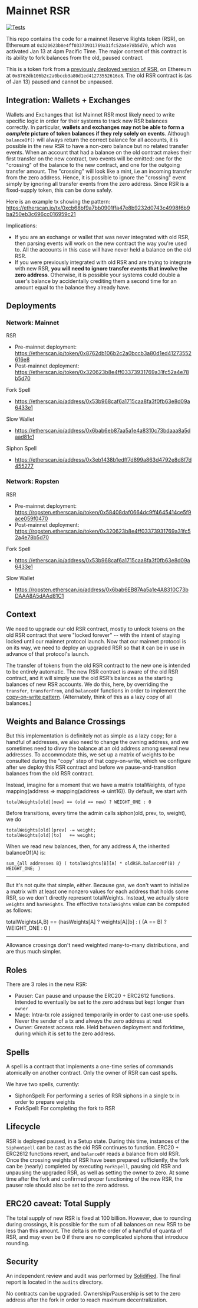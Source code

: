 # Mainnet RSR

[![Tests](https://github.com/reserve-protocol/rsr-mainnet/actions/workflows/tests.yml/badge.svg)](https://github.com/reserve-protocol/rsr-mainnet/actions/workflows/tests.yml)

This repo contains the code for a mainnet Reserve Rights token (RSR), on Ethereum at `0x320623b8e4ff03373931769a31fc52a4e78b5d70`, which was activated Jan 13 at 4pm Pacific Time. The major content of this contract is its ability to fork balances from the old, paused contract.

This is a token fork from a [previously deployed version of RSR](https://github.com/reserve-protocol/rsr), on Ethereum at `0x8762db106b2c2a0bccb3a80d1ed41273552616e8`. The old RSR contract is (as of Jan 13) paused and cannot be unpaused.

## Integration: Wallets + Exchanges

Wallets and Exchanges that list Mainnet RSR most likely need to write specific logic in order for their systems to track new RSR balances correctly. In particular, **wallets and exchanges may not be able to form a _complete_ picture of token balances if they rely solely on events**. Although `balanceOf()` will always return the correct balance for all accounts, it is possible in the new RSR to have a non-zero balance but no related transfer events. When an account that had a balance on the old contract makes their first transfer on the new contract, two events will be emitted: one for the "crossing" of the balance to the new contract, and one for the outgoing transfer amount. The "crossing" will look like a mint, i.e an incoming transfer from the zero address. Hence, it is possible to ignore the "crossing" event simply by ignoring all transfer events from the zero address. Since RSR is a fixed-supply token, this can be done safely.

Here is an example tx showing the pattern: https://etherscan.io/tx/0xcb68bf9a7bb0901ffa47e8b9232d0743c4998f6b9ba250eb3c696cc016959c21

Implications:

- If you are an exchange or wallet that was never integrated with old RSR, then parsing events will work on the new contract the way you're used to. All the accounts in this case will have never held a balance on the old RSR.
- If you were previously integrated with old RSR and are trying to integrate with new RSR, **you will need to ignore transfer events that involve the zero address**. Otherwise, it is possible your systems could double a user's balance by accidentally crediting them a second time for an amount equal to the balance they already have.

## Deployments

### Network: Mainnet

RSR

- Pre-mainnet deployment: https://etherscan.io/token/0x8762db106b2c2a0bccb3a80d1ed41273552616e8
- Post-mainnet deployment: https://etherscan.io/token/0x320623b8e4ff03373931769a31fc52a4e78b5d70

Fork Spell

- https://etherscan.io/address/0x53b968caf6a1715caa8fa3f0fb63e8d09a6433e1

Slow Wallet

- https://etherscan.io/address/0x6bab6eb87aa5a1e4a8310c73bdaaa8a5daad81c1

Siphon Spell

- https://etherscan.io/address/0x3eb1438b1edff7d899a863d4792e8d8f7d455277

### Network: Ropsten

RSR

- Pre-mainnet deployment: https://ropsten.etherscan.io/token/0x58408daf0664dc9ff4645414ce5f9ace059f0470
- Post-mainnet deployment: https://ropsten.etherscan.io/token/0x320623b8e4ff03373931769a31fc52a4e78b5d70

Fork Spell

- https://etherscan.io/address/0x53b968caf6a1715caa8fa3f0fb63e8d09a6433e1

Slow Wallet

- https://ropsten.etherscan.io/address/0x6bab6EB87Aa5a1e4A8310C73bDAAA8A5dAAd81C1

## Context

We need to upgrade our old RSR contract, mostly to unlock tokens on the old RSR contract that were "locked forever" -- with the intent of staying locked until our mainnet protocol launch. Now that our mainnet protocol is on its way, we need to deploy an upgraded RSR so that it can be in use in advance of that protocol's launch.

The transfer of tokens from the old RSR contract to the new one is intended to be entirely automatic. The new RSR contract is aware of the old RSR contract, and it will simply use the old RSR’s balances as the starting balances of new RSR accounts. We do this, here, by overriding the `transfer`, `transferFrom`, and `balanceOf` functions in order to implement the [copy-on-write pattern](https://en.wikipedia.org/wiki/Copy-on-write). (Alternately, think of this as a lazy copy of all balances.)

## Weights and Balance Crossings

But this implementation is definitely not as simple as a lazy copy; for a handful of addresses, we also need to change the owning address, and we sometimes need to divvy the balance at an old address among several new addresses. To accommodate this, we set up a matrix of weights to be consulted during the "copy" step of that copy-on-write, which we configure after we deploy this RSR contract and before we pause-and-transition balances from the old RSR contract.

Instead, imagine for a moment that we have a matrix totalWeights, of type mapping(address => mapping(address => uint16)). By default, we start with

    totalWeights[old][new] == (old == new) ? WEIGHT_ONE : 0

Before transitions, every time the admin calls siphon(old, prev, to, weight), we do

    totalWeights[old][prev] -= weight;
    totalWeights[old][to]   += weight;

When we read new balances, then, for any address A, the inherited balanceOf(A) is:

    sum_{all addresses B} ( totalWeights[B][A] * oldRSR.balanceOf(B) / WEIGHT_ONE; )

---

But it's not quite that simple, either. Because gas, we don't want to initialize a matrix with at least one nonzero values for each address that holds some RSR, so we don't directly represent totalWeights. Instead, we actually store `weights` and `hasWeights`. The effective `totalWeights` value can be computed as follows:

totalWeights(A,B) == (hasWeights[A] ? weights[A][b] : ( (A == B) ? WEIGHT_ONE : 0 )

---

Allowance crossings don't need weighted many-to-many distributions, and are thus much simpler.

## Roles

There are 3 roles in the new RSR:

- Pauser: Can pause and unpause the ERC20 + ERC2612 functions. Intended to eventually be set to the zero address but kept longer than `owner`
- Mage: Intra-tx role assigned temporarily in order to cast one-use spells. Never the sender of a tx and always the zero address at rest
- Owner: Greatest access role. Held between deployment and forktime, during which it is set to the zero address.

## Spells

A spell is a contract that implements a one-time series of commands atomically on another contract. Only the owner of RSR can cast spells.

We have two spells, currently:

- SiphonSpell: For performing a series of RSR siphons in a single tx in order to prepare weights
- ForkSpell: For completing the fork to RSR

## Lifecycle

RSR is deployed paused, in a Setup state. During this time, instances of the `SiphonSpell` can be cast as the old RSR continues to function. ERC20 + ERC2612 functions revert, and `balanceOf` reads a balance from old RSR. Once the crossing weights of RSR have been prepared sufficiently, the fork can be (nearly) completed by executing `ForkSpell`, pausing old RSR and unpausing the upgraded RSR, as well as setting the owner to zero. At some time after the fork and confirmed proper functioning of the new RSR, the pauser role should also be set to the zero address.

## ERC20 caveat: Total Supply

The total supply of new RSR is fixed at 100 billion. However, due to rounding during crossings, it is possible for the sum of all balances on new RSR to be less than this amount. The delta is on the order of a handful of quanta of RSR, and may even be 0 if there are no complicated siphons that introduce rounding.

## Security

An independent review and audit was performed by [Solidified](https://solidified.io/). The final report is located in the `audits` directory.

No contracts can be upgraded. Ownership/Pausership is set to the zero address after the fork in order to reach maximum decentralization.
